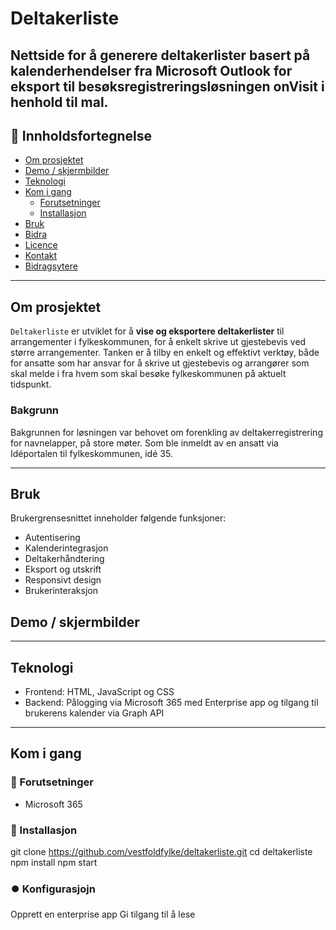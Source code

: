 # Deltakerliste

Nettside for å generere deltakerlister basert på kalenderhendelser fra Microsoft Outlook for eksport til besøksregistreringsløsningen onVisit i henhold til mal. 
---

## 🧭 Innholdsfortegnelse

- [Om prosjektet](#om-prosjektet)  
- [Demo / skjermbilder](#demo--skjermbilder)  
- [Teknologi](#teknologi)  
- [Kom i gang](#kom-i-gang)  
  - [Forutsetninger](#forutsetninger)  
  - [Installasjon](#installasjon)  
- [Bruk](#bruk)  
- [Bidra](#bidra)  
- [Licence](#license)  
- [Kontakt](#kontakt)  
- [Bidragsytere](#bidragsytere)  

---

## Om prosjektet

`Deltakerliste` er utviklet for å **vise og eksportere deltakerlister** til arrangementer i fylkeskommunen, for å enkelt skrive ut gjestebevis ved større arrangementer. 
Tanken er å tilby en enkelt og effektivt verktøy, både for ansatte som har ansvar for å skrive ut gjestebevis og arrangører som skal melde i fra hvem som skal besøke fylkeskommunen på aktuelt tidspunkt.

### Bakgrunn ###
Bakgrunnen for løsningen var behovet om forenkling av deltakerregistrering for navnelapper, på store møter. Som ble inmeldt av en ansatt via Idéportalen til fylkeskommunen, idé 35.

---

## Bruk
Brukergrensesnittet inneholder følgende funksjoner:
- Autentisering
- Kalenderintegrasjon
- Deltakerhåndtering
- Eksport og utskrift
- Responsivt design
- Brukerinteraksjon
 
## Demo / skjermbilder


---

## Teknologi

- Frontend: HTML, JavaScript og CSS
- Backend: Pålogging via Microsoft 365 med Enterprise app og tilgang til brukerens kalender via Graph API

---

## Kom i gang

### 🚧 Forutsetninger

- Microsoft 365

### 💾 Installasjon

git clone https://github.com/vestfoldfylke/deltakerliste.git
cd deltakerliste
npm install
npm start

### ⏺️ Konfigurasjojn
Opprett en enterprise app
Gi tilgang til å lese 
